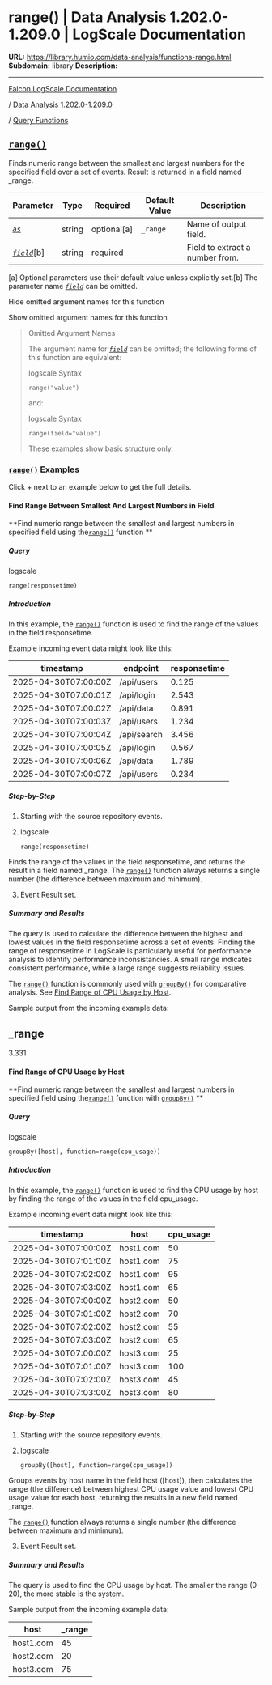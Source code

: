 # range() | Data Analysis 1.202.0-1.209.0 | LogScale Documentation

**URL:** https://library.humio.com/data-analysis/functions-range.html
**Subdomain:** library
**Description:** 

---

[Falcon LogScale Documentation](https://library.humio.com)

/ [Data Analysis 1.202.0-1.209.0](data-analysis-docs.html)

/ [Query Functions](functions.html)

## [`range()`](functions-range.html "range\(\)")

Finds numeric range between the smallest and largest numbers for the specified field over a set of events. Result is returned in a field named _range. 

Parameter| Type| Required| Default Value| Description  
---|---|---|---|---  
[ _`as`_](functions-range.html#query-functions-range-as)|  string| optional[a] | `_range`|  Name of output field.   
[_`field`_](functions-range.html#query-functions-range-field)[b]| string| required |  |  Field to extract a number from.   
[a] Optional parameters use their default value unless explicitly set.[b] The parameter name [_`field`_](functions-range.html#query-functions-range-field) can be omitted.  
  
Hide omitted argument names for this function

Show omitted argument names for this function

> Omitted Argument Names
> 
> The argument name for [_`field`_](functions-range.html#query-functions-range-field) can be omitted; the following forms of this function are equivalent:
> 
> logscale Syntax
>     
>     
>     range("value")
> 
> and:
> 
> logscale Syntax
>     
>     
>     range(field="value")
> 
> These examples show basic structure only.

### [`range()`](functions-range.html "range\(\)") Examples

Click + next to an example below to get the full details.

####  Find Range Between Smallest And Largest Numbers in Field

**Find numeric range between the smallest and largest numbers in specified field using the[`range()`](functions-range.html "range\(\)") function **

##### Query

logscale
    
    
    range(responsetime)

##### Introduction

In this example, the [`range()`](functions-range.html "range\(\)") function is used to find the range of the values in the field responsetime. 

Example incoming event data might look like this: 

timestamp| endpoint| responsetime  
---|---|---  
2025-04-30T07:00:00Z| /api/users| 0.125  
2025-04-30T07:00:01Z| /api/login| 2.543  
2025-04-30T07:00:02Z| /api/data| 0.891  
2025-04-30T07:00:03Z| /api/users| 1.234  
2025-04-30T07:00:04Z| /api/search| 3.456  
2025-04-30T07:00:05Z| /api/login| 0.567  
2025-04-30T07:00:06Z| /api/data| 1.789  
2025-04-30T07:00:07Z| /api/users| 0.234  
  
##### Step-by-Step

  1. Starting with the source repository events.

  2. logscale
         
         range(responsetime)

Finds the range of the values in the field responsetime, and returns the result in a field named _range. The [`range()`](functions-range.html "range\(\)") function always returns a single number (the difference between maximum and minimum). 

  3. Event Result set.




##### Summary and Results

The query is used to calculate the difference between the highest and lowest values in the field responsetime across a set of events. Finding the range of responsetime in LogScale is particularly useful for performance analysis to identify performance inconsistancies. A small range indicates consistent performance, while a large range suggests reliability issues. 

The [`range()`](functions-range.html "range\(\)") function is commonly used with [`groupBy()`](functions-groupby.html "groupBy\(\)") for comparative analysis. See [ Find Range of CPU Usage by Host](https://library.humio.com/examples/examples-range-groupby-cpu.html). 

Sample output from the incoming example data: 

_range  
---  
3.331  
  
####  Find Range of CPU Usage by Host

**Find numeric range between the smallest and largest numbers in specified field using the[`range()`](functions-range.html "range\(\)") function with [`groupBy()`](functions-groupby.html "groupBy\(\)") **

##### Query

logscale
    
    
    groupBy([host], function=range(cpu_usage))

##### Introduction

In this example, the [`range()`](functions-range.html "range\(\)") function is used to find the CPU usage by host by finding the range of the values in the field cpu_usage. 

Example incoming event data might look like this: 

timestamp| host| cpu_usage  
---|---|---  
2025-04-30T07:00:00Z| host1.com| 50  
2025-04-30T07:01:00Z| host1.com| 75  
2025-04-30T07:02:00Z| host1.com| 95  
2025-04-30T07:03:00Z| host1.com| 65  
2025-04-30T07:00:00Z| host2.com| 50  
2025-04-30T07:01:00Z| host2.com| 70  
2025-04-30T07:02:00Z| host2.com| 55  
2025-04-30T07:03:00Z| host2.com| 65  
2025-04-30T07:00:00Z| host3.com| 25  
2025-04-30T07:01:00Z| host3.com| 100  
2025-04-30T07:02:00Z| host3.com| 45  
2025-04-30T07:03:00Z| host3.com| 80  
  
##### Step-by-Step

  1. Starting with the source repository events.

  2. logscale
         
         groupBy([host], function=range(cpu_usage))

Groups events by host name in the field host ([host]), then calculates the range (the difference) between highest CPU usage value and lowest CPU usage value for each host, returning the results in a new field named _range. 

The [`range()`](functions-range.html "range\(\)") function always returns a single number (the difference between maximum and minimum). 

  3. Event Result set.




##### Summary and Results

The query is used to find the CPU usage by host. The smaller the range (0-20), the more stable is the system. 

Sample output from the incoming example data: 

host| _range  
---|---  
host1.com| 45  
host2.com| 20  
host3.com| 75
